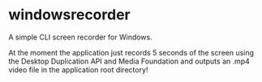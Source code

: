 # windowsrecorder
A simple CLI screen recorder for Windows.

At the moment the application just records 5 seconds of the screen using the Desktop Duplication API and Media Foundation and outputs an .mp4 video file in the application root directory!
